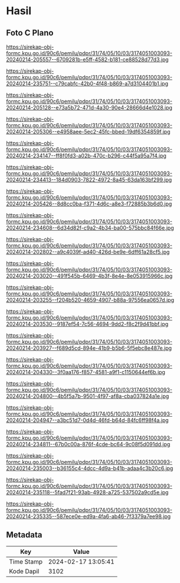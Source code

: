 # Hasil

## Foto C Plano

https://sirekap-obj-formc.kpu.go.id/90c6/pemilu/pdpr/31/74/05/10/03/3174051003093-20240214-205557--6709281b-e5ff-4582-b181-ce88528d77d3.jpg

https://sirekap-obj-formc.kpu.go.id/90c6/pemilu/pdpr/31/74/05/10/03/3174051003093-20240214-235751--c79cabfc-42b0-4f48-b869-a7d3104401b1.jpg

https://sirekap-obj-formc.kpu.go.id/90c6/pemilu/pdpr/31/74/05/10/03/3174051003093-20240214-205128--e73a5b72-471d-4a30-90e4-28666d4e1028.jpg

https://sirekap-obj-formc.kpu.go.id/90c6/pemilu/pdpr/31/74/05/10/03/3174051003093-20240214-205306--e4958aee-5ec2-45fc-bbed-19df6354859f.jpg

https://sirekap-obj-formc.kpu.go.id/90c6/pemilu/pdpr/31/74/05/10/03/3174051003093-20240214-234147--ff8f0fd3-a02b-470c-b296-c44f5a95a7f4.jpg

https://sirekap-obj-formc.kpu.go.id/90c6/pemilu/pdpr/31/74/05/10/03/3174051003093-20240214-234413--184d0903-7822-4972-8a45-63da163bf299.jpg

https://sirekap-obj-formc.kpu.go.id/90c6/pemilu/pdpr/31/74/05/10/03/3174051003093-20240214-205426--8d8cc0ba-f371-4d6c-a8e3-f72885b3b6d0.jpg

https://sirekap-obj-formc.kpu.go.id/90c6/pemilu/pdpr/31/74/05/10/03/3174051003093-20240214-234608--6d34d82f-c9a2-4b34-ba00-575bbc84f66e.jpg

https://sirekap-obj-formc.kpu.go.id/90c6/pemilu/pdpr/31/74/05/10/03/3174051003093-20240214-202802--a9c4039f-ad40-426d-be9e-6dff61a28cf5.jpg

https://sirekap-obj-formc.kpu.go.id/90c6/pemilu/pdpr/31/74/05/10/03/3174051003093-20240214-203020--491f545b-6469-4b3f-8e4e-8e053915966c.jpg

https://sirekap-obj-formc.kpu.go.id/90c6/pemilu/pdpr/31/74/05/10/03/3174051003093-20240214-203255--f204b520-4659-4907-b88a-97556ea0657d.jpg

https://sirekap-obj-formc.kpu.go.id/90c6/pemilu/pdpr/31/74/05/10/03/3174051003093-20240214-203530--9187ef54-7c56-4694-9dd2-f8c2f9d41bbf.jpg

https://sirekap-obj-formc.kpu.go.id/90c6/pemilu/pdpr/31/74/05/10/03/3174051003093-20240214-203927--f689d5cd-894e-41b9-b5b6-5f5ebc8e487e.jpg

https://sirekap-obj-formc.kpu.go.id/90c6/pemilu/pdpr/31/74/05/10/03/3174051003093-20240214-204330--3f0aa176-f857-4581-a9f1-c1150644ef6b.jpg

https://sirekap-obj-formc.kpu.go.id/90c6/pemilu/pdpr/31/74/05/10/03/3174051003093-20240214-204800--4b5f5a7b-9501-4f97-af8a-cba037824a1e.jpg

https://sirekap-obj-formc.kpu.go.id/90c6/pemilu/pdpr/31/74/05/10/03/3174051003093-20240214-204947--a3bc51d7-0d4d-46fd-b64d-84fc6ff98f4a.jpg

https://sirekap-obj-formc.kpu.go.id/90c6/pemilu/pdpr/31/74/05/10/03/3174051003093-20240214-234811--67b0c00a-876f-4cde-bc64-9c08f5d091dd.jpg

https://sirekap-obj-formc.kpu.go.id/90c6/pemilu/pdpr/31/74/05/10/03/3174051003093-20240214-235003--b36155c4-4dcc-4d9a-b41b-adaa4c3b20c6.jpg

https://sirekap-obj-formc.kpu.go.id/90c6/pemilu/pdpr/31/74/05/10/03/3174051003093-20240214-235118--5fad7f21-93ab-4928-a725-537502a9cd5e.jpg

https://sirekap-obj-formc.kpu.go.id/90c6/pemilu/pdpr/31/74/05/10/03/3174051003093-20240214-235335--587ece0e-ed9a-4fa6-ab46-7f3379a7ee98.jpg


## Metadata

| Key        | Value               |
| ---------- | ------------------- |
| Time Stamp | 2024-02-17 13:05:41 |
| Kode Dapil | 3102                |



